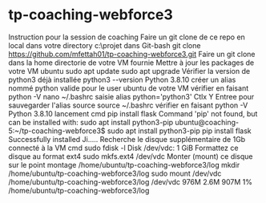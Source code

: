 # tp-coaching-webforce3
Instruction pour la session de coaching
Faire un git clone de ce repo en local dans votre directory c:\projet dans Git-bash
git clone https://github.com/mfettah01/tp-coaching-webforce3.git
Faire un git clone dans la home directorie de votre VM fournie
Mettre à jour les packages de votre VM ubuntu
sudo apt update sudo apt upgrade
Vérifier la version de python3 déjà installée
python3 --version Python 3.8.10
créer un alias nommé python valide pour le user ubuntu de votre VM vérifier en faisant python -V
nano ~/.bashrc saisie alias python='python3' Ctlx Y Entree
pour sauvegarder l'alias source source ~/.bashrc
vérifier en faisant python -V
Python 3.8.10
lancement cmd pip install flask
Command 'pip' not found, but can be installed with:
sudo apt install python3-pip
ubuntu@coaching-5:~/tp-coaching-webforce3$ sudo apt install python3-pip
pip install flask Successfully installed Ji.....
Recherche le disque supplémentaire de 1Gb connecté à la VM
cmd sudo fdisk -l Disk /dev/vdc: 1 GiB
Formattez ce disque au format ext4
sudo mkfs.ext4 /dev/vdc
Monter (mount) ce disque sur le point montage /home/ubuntu/tp-coaching-webforce3/log
mkdir /home/ubuntu/tp-coaching-webforce3/log
sudo mount /dev/vdc /home/ubuntu/tp-coaching-webforce3/log
/dev/vdc        976M  2.6M  907M   1% /home/ubuntu/tp-coaching-webforce3/log
